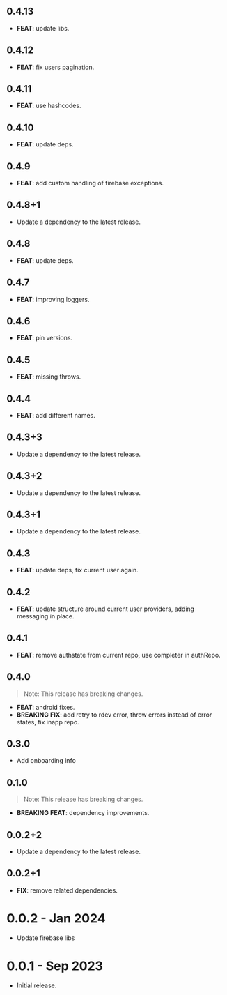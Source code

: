 ## 0.4.13

 - **FEAT**: update libs.

## 0.4.12

 - **FEAT**: fix users pagination.

## 0.4.11

 - **FEAT**: use hashcodes.

## 0.4.10

 - **FEAT**: update deps.

## 0.4.9

 - **FEAT**: add custom handling of firebase exceptions.

## 0.4.8+1

 - Update a dependency to the latest release.

## 0.4.8

 - **FEAT**: update deps.

## 0.4.7

 - **FEAT**: improving loggers.

## 0.4.6

 - **FEAT**: pin versions.

## 0.4.5

 - **FEAT**: missing throws.

## 0.4.4

 - **FEAT**: add different names.

## 0.4.3+3

 - Update a dependency to the latest release.

## 0.4.3+2

 - Update a dependency to the latest release.

## 0.4.3+1

 - Update a dependency to the latest release.

## 0.4.3

 - **FEAT**: update deps, fix current user again.

## 0.4.2

 - **FEAT**: update structure around current user providers, adding messaging in place.

## 0.4.1

 - **FEAT**: remove authstate from current repo, use completer in authRepo.

## 0.4.0

> Note: This release has breaking changes.

 - **FEAT**: android fixes.
 - **BREAKING** **FIX**: add retry to rdev error, throw errors instead of error states, fix inapp repo.

## 0.3.0

- Add onboarding info

## 0.1.0

> Note: This release has breaking changes.

- **BREAKING** **FEAT**: dependency improvements.

## 0.0.2+2

- Update a dependency to the latest release.

## 0.0.2+1

- **FIX**: remove related dependencies.

# 0.0.2 - Jan 2024

- Update firebase libs

# 0.0.1 - Sep 2023

- Initial release.
